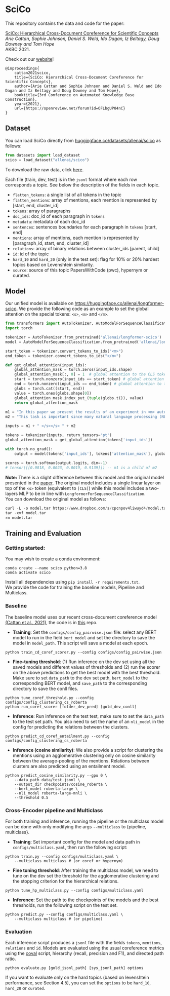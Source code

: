 # SciCo


This repository contains the data and code for the paper:

[SciCo: Hierarchical Cross-Document Coreference for Scientific Concepts](https://arxiv.org/abs/2104.08809) \
*Arie Cattan, Sophie Johnson, Daniel S. Weld, Ido Dagan, Iz Beltagy, Doug Downey and Tom Hope* \
AKBC 2021. 

Check out our [website](https://scico.apps.allenai.org/)!


```
@inproceedings{
    cattan2021scico,
    title={SciCo: Hierarchical Cross-Document Coreference for Scientific Concepts},
    author={Arie Cattan and Sophie Johnson and Daniel S. Weld and Ido Dagan and Iz Beltagy and Doug Downey and Tom Hope},
    booktitle={3rd Conference on Automated Knowledge Base Construction},
    year={2021},
    url={https://openreview.net/forum?id=OFLbgUP04nC}
}
```



## Dataset

You can load SciCo directly from [huggingface.co/datasets/allenai/scico](https://huggingface.co/datasets/allenai/scico) as follows:

```python
from datasets import load_dataset
scico = load_dataset("allenai/scico")
```

To download the raw data, click [here](https://nlp.biu.ac.il/~ariecattan/scico/data.tar).

Each file (train, dev, test) is in the `jsonl` format where each row corresponds a topic.
See below the description of the fields in each topic.

* `flatten_tokens`: a single list of all tokens in the topic
* `flatten_mentions`: array of mentions, each mention is represented by [start, end, cluster_id]
* `tokens`: array of paragraphs 
* `doc_ids`: doc_id of each paragraph in `tokens`
* `metadata`: metadata of each doc_id 
* `sentences`: sentences boundaries for each paragraph in `tokens` [start, end]
* `mentions`: array of mentions, each mention is represented by [paragraph_id, start, end, cluster_id]
* `relations`: array of binary relations between cluster_ids [parent, child]
* `id`: id of the topic 
* `hard_10` and `hard_20` (only in the test set): flag for 10% or 20% hardest topics based on Levenshtein similarity.
* `source`: source of this topic PapersWithCode (pwc), hypernym or curated. 


## Model

Our unified model is available on https://huggingface.co/allenai/longformer-scico.
We provide the following code as an example to set the global attention on the special tokens: `<s>`, `<m>` and `</m>`.

 

```python
from transformers import AutoTokenizer, AutoModelForSequenceClassification
import torch

tokenizer = AutoTokenizer.from_pretrained('allenai/longformer-scico')
model = AutoModelForSequenceClassification.from_pretrained('allenai/longformer-scico')

start_token = tokenizer.convert_tokens_to_ids("<m>")
end_token = tokenizer.convert_tokens_to_ids("</m>")

def get_global_attention(input_ids):
    global_attention_mask = torch.zeros(input_ids.shape)
    global_attention_mask[:, 0] = 1  # global attention to the CLS token
    start = torch.nonzero(input_ids == start_token) # global attention to the <m> token
    end = torch.nonzero(input_ids == end_token) # global attention to the </m> token
    globs = torch.cat((start, end))
    value = torch.ones(globs.shape[0])
    global_attention_mask.index_put_(tuple(globs.t()), value)
    return global_attention_mask
    
m1 = "In this paper we present the results of an experiment in <m> automatic concept and definition extraction </m> from written sources of law using relatively simple natural methods."
m2 = "This task is important since many natural language processing (NLP) problems, such as <m> information extraction </m>, summarization and dialogue."

inputs = m1 + " </s></s> " + m2  

tokens = tokenizer(inputs, return_tensors='pt')
global_attention_mask = get_global_attention(tokens['input_ids'])

with torch.no_grad():
    output = model(tokens['input_ids'], tokens['attention_mask'], global_attention_mask)
    
scores = torch.softmax(output.logits, dim=-1)
# tensor([[0.0818, 0.0023, 0.0019, 0.9139]]) -- m1 is a child of m2
```


**Note:** There is a slight difference between this model and the original model presented in the [paper](https://openreview.net/forum?id=OFLbgUP04nC). 
The original model includes a single linear layer on top of the `<s>` token (equivalent to `[CLS]`) 
while this model includes a two-layers MLP to be in line with `LongformerForSequenceClassification`.   
You can download the original model as follows:
```python
curl -L -o model.tar https://www.dropbox.com/s/cpcnpov4liwuyd4/model.tar?dl=0
tar -xvf model.tar 
rm model.tar 
```


## Training and Evaluation 

### Getting started:

You may wish to create a conda environment:
```
conda create --name scico python=3.8
conda activate scico 
```
 
Install all dependencies using `pip install -r requirements.txt`. \
We provide the code for training the baseline models, Pipeline and Multiclass.



### Baseline

The baseline model uses our recent cross-document coreference model [(Cattan et al., 2021)](https://aclanthology.org/2021.findings-acl.453.pdf), 
the code is in [this](https://github.com/ariecattan/coref) repo.

* __Training__: Set the `configs/config_pairwise.json` file: select any BERT model to run in the field `bert_model` and set the directory to save the model in `model_path`.
This script will save a model at each epoch. 

```
python train_cd_coref_scorer.py --config configs/config_pairwise.json
```

* __Fine-tuning threshold__: (1) Run inference on the dev set using all the saved models and different values of thresholds 
and (2) run the scorer on the above predictions to get the best model with the best threshold. Make sure to set `data_path` 
to the dev set path, `bert_model` to the corresponding BERT model, and `save_path` to 
the corresponding directory to save the conll files.

```
python tune_coref_threshold.py --config configs/config_clustering_cs_roberta
python run_coref_scorer [folder_dev_pred] [gold_dev_conll]
```

* __Inference__: Run inference on the test test, make sure to set the `data_path` 
to the test set path.  You also need to set the name of an `nli_model` in the config 
for predicting the relations between the clusters. 
```
python predict_cd_coref_entailment.py --config configs/config_clustering_cs_roberta
```

* __Inference (cosine similarity)__: We also provide a script for clustering the 
mentions using an agglomerative clustering only on cosine similarity between
the average-pooling of the mentions. Relations between clusters are also predicted using an entailment 
model. 
```
python predict_cosine_similarity.py --gpu 0 \
    --data_path data/test.jsonl \
    --output_dir checkpoints/cosine_roberta \
    --bert_model roberta-large \
    --nli_model roberta-large-mnli \
    --threshold 0.5 
``` 


### Cross-Encoder pipeline and Multiclass

For both training and inference, running the pipeline or the multiclass model
can be done with only modifying the args `--multiclass` to {pipeline, multiclass}.


* __Training__:  Set important config for the model and data path in `configs/multiclass.yaml`,
then run the following script: 
```
python train.py --config configs/multiclass.yaml \
    --multiclass multiclass # (or coref or hypernym) 
```
  

* __Fine tuning threshold__: After training the multiclass model, we need to tune on the dev set 
the threshold for the agglomerative clustering and the stopping criterion for the 
hierarchical relations. 

```
python tune_hp_multiclass.py --config configs/multiclass.yaml 
```


* __Inference__: Set the path to the checkpoints of the models and the best thresholds, run
the following script on the test set.

```
python predict.py --config configs/multiclass.yaml \
    --multiclass multiclass # (or pipeline) 
```


### Evaluation 

Each inference script produces a `jsonl` file with the fields `tokens`, `mentions`, `relations` and `id`.
Models are evaluated using the usual coreference metrics using the [coval](https://github.com/ns-moosavi/coval/) script,
 hierarchy (recall, precision and F1), and directed path ratio. 

```
python evaluate.py [gold_jsonl_path] [sys_jsonl_path] options
```

If you want to evaluate only on the hard topics (based on levenshtein performance, see Section 4.5), 
you can set the `options` to be `hard_10`, `hard_20` or `curated`.
